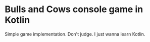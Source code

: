 # Bulls and Cows console game in Kotlin

Simple game implementation. Don't judge. I just wanna learn Kotlin.